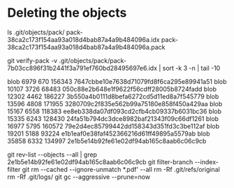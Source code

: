 Deleting the objects
====================

ls .git/objects/pack/ 
pack-38ca2c173f154aa93a018d4bab87a4a9b484096a.idx pack-38ca2c173f154aa93a018d4bab87a4a9b484096a.pack

git verify-pack -v .git/objects/pack/pack-7b03cc896f31b2441f3a791ef760bd28495697e6.idx | sort -k 3 -n | tail -10

blob 6979 670 156343 7647cbbe10e7638d71079fd8f6ca295e89941a51
blob 10107 3726 68483 050c88e2b648e1f9622f56cdff28005b8724fadd
blob 12302 4462 186227 3b550a4b0111d8befa6272cd5d11ed8a7f545779
blob 13596 4808 171955 3280709c2f835e562b99a75180e858f450a429aa
blob 15167 6558 118383 ee8eb338da07df093cd2cfb4cb09337b6031bc36
blob 15335 6243 128430 24fa51b794dc3dce8982baf21343f09c66df1261
blob 16977 5795 160572 79e2d4ec85799442dd158343d351fd3c3be112af
blob 19201 5188 93224 e1b1eaf0e38faf452366216d61ff49895a5579ab
blob 35858 6332 134997 2e1b5e14b92fe61e02df94ab165c8aab6c06c9cb 

git rev-list --objects --all | grep 2e1b5e14b92fe61e02df94ab165c8aab6c06c9cb
git filter-branch --index-filter 
git rm --cached --ignore-unmatch *.pdf' --all
rm -Rf .git/refs/original
rm -Rf .git/logs/
git gc --aggressive --prune=now
